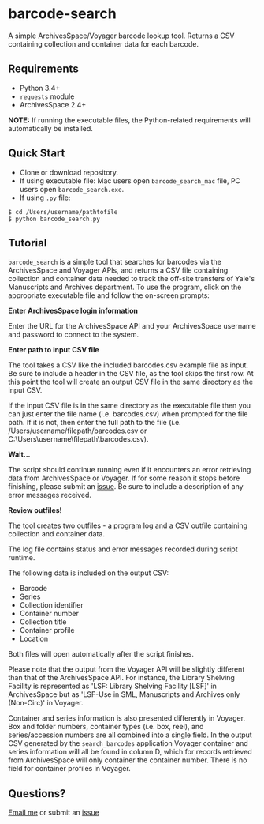 # barcode-search

A simple ArchivesSpace/Voyager barcode lookup tool. Returns a CSV containing collection and container data for each barcode.

## Requirements

* Python 3.4+
* `requests` module
* ArchivesSpace 2.4+

__NOTE:__ If running the executable files, the Python-related requirements will automatically be installed.

## Quick Start

* Clone or download repository.
* If using executable file: Mac users open `barcode_search_mac` file, PC users open `barcode_search.exe`.
* If using `.py` file:

```
$ cd /Users/username/pathtofile
$ python barcode_search.py
```

## Tutorial

`barcode_search` is a simple tool that searches for barcodes via the ArchivesSpace and Voyager APIs, and returns a CSV file containing collection and container data needed to track the off-site transfers of Yale's Manuscripts and Archives department. To use the program, click on the appropriate executable file and follow the on-screen prompts:

__Enter ArchivesSpace login information__

Enter the URL for the ArchivesSpace API and your ArchivesSpace username and password to connect to the system.

__Enter path to input CSV file__

The tool takes a CSV like the included barcodes.csv example file as input. Be sure to include a header in the CSV file, as the tool skips the first row. At this point the tool will create an output CSV file in the same directory as the input CSV.

If the input CSV file is in the same directory as the executable file then you can just enter the file name (i.e. barcodes.csv) when prompted for the file path. If it is not, then enter the full path to the file (i.e. /Users/username/filepath/barcodes.csv or C:\Users\username\filepath\barcodes.csv).

__Wait...__

The script should continue running even if it encounters an error retrieving data from ArchivesSpace or Voyager. If for some reason it stops before finishing, please submit an [issue](https://github.com/yalemssa/barcode_search/issues). Be sure to include a description of any error messages received.

__Review outfiles!__

The tool creates two outfiles - a program log and a CSV outfile containing collection and container data.

The log file contains status and error messages recorded during script runtime.

The following data is included on the output CSV:

* Barcode
* Series
* Collection identifier
* Container number
* Collection title
* Container profile
* Location

Both files will open automatically after the script finishes.

Please note that the output from the Voyager API will be slightly different than that of the ArchivesSpace API. For instance, the Library Shelving Facility is represented as 'LSF: Library Shelving Facility [LSF]' in ArchivesSpace but as 'LSF-Use in SML, Manuscripts and Archives only (Non-Circ)' in Voyager.

Container and series information is also presented differently in Voyager. Box and folder numbers, container types (i.e. box, reel), and series/accession numbers are all combined into a single field. In the output CSV generated by the `search_barcodes` application Voyager container and series information will all be found in column D, which for records retrieved from ArchivesSpace will only container the container number. There is no field for container profiles in Voyager.

## Questions?

[Email me](mailto:alicia.detelich@yale.edu) or submit an [issue](https://github.com/yalemssa/barcode_search/issues)
